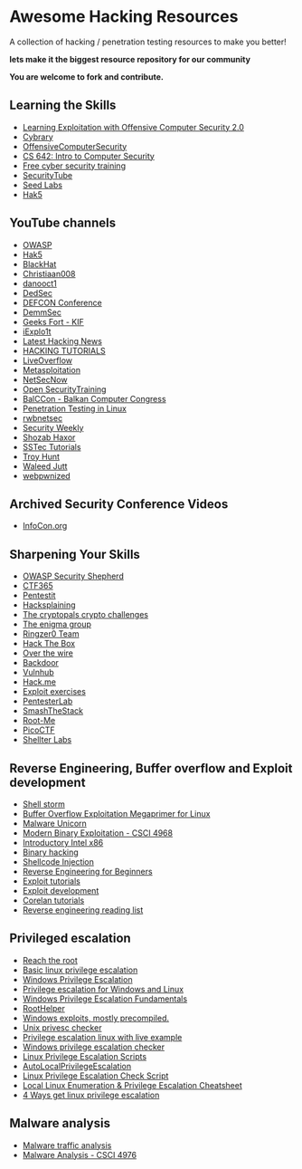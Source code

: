 # Awesome Hacking Resources
A collection of hacking / penetration testing resources to make you better!

**lets make it the biggest resource repository for our community**

**You are welcome to fork and contribute.**

Learning the Skills
--
* [Learning Exploitation with Offensive Computer Security 2.0](http://howto.hackallthethings.com/2016/07/learning-exploitation-with-offensive.html)
* [Cybrary](https://www.cybrary.it/)
* [OffensiveComputerSecurity](https://www.cs.fsu.edu/~redwood/OffensiveComputerSecurity/lectures.html)
* [CS 642: Intro to Computer Security](http://pages.cs.wisc.edu/~ace/cs642-spring-2016.html)
* [Free cyber security training](https://www.samsclass.info/)
* [SecurityTube](http://www.securitytube.net/)
* [Seed Labs](http://www.cis.syr.edu/~wedu/seed/labs.html)
* [Hak5](https://www.hak5.org/)

YouTube channels
--
* [OWASP](https://www.youtube.com/user/OWASPGLOBAL)
* [Hak5](https://www.youtube.com/user/Hak5Darren)
* [BlackHat](https://www.youtube.com/channel/UCJ6q9Ie29ajGqKApbLqfBOg)
* [Christiaan008](https://www.youtube.com/channel/UCEPzS1rYsrkqzSLNp76nrcg)
* [danooct1](https://www.youtube.com/channel/UCqbkm47qBxDj-P3lI9voIAw)
* [DedSec](https://www.youtube.com/channel/UCx34ZZW2KgezfUPPeL6m8Dw)
* [DEFCON Conference](https://www.youtube.com/channel/UC6Om9kAkl32dWlDSNlDS9Iw)
* [DemmSec](https://www.youtube.com/channel/UCJItQmwUrcW4VdUqWaRUNIg)
* [Geeks Fort - KIF](https://www.youtube.com/channel/UC09NdTL2hkThGLSab8chJMw)
* [iExplo1t](https://www.youtube.com/channel/UCx0HClQ_cv0sLNOVhoO2nxg/videos)
* [Latest Hacking News](https://www.youtube.com/channel/UCDSLIfPnsK1WdEZi_AcvSlQ)
* [HACKING TUTORIALS](https://www.youtube.com/channel/UCbsn2kQwNxcIzHwbdDjzehA)
* [LiveOverflow](https://www.youtube.com/channel/UClcE-kVhqyiHCcjYwcpfj9w)
* [Metasploitation](https://www.youtube.com/channel/UC9Qa_gXarSmObPX3ooIQZrg)
* [NetSecNow](https://www.youtube.com/channel/UC6J_GnSAi7F2hY4RmnMcWJw)
* [Open SecurityTraining](https://www.youtube.com/channel/UCthV50MozQIfawL9a_g5rdg)
* [BalCCon - Balkan Computer Congress](https://www.youtube.com/channel/UCoHypmu8rxlB5Axh5JxFZsA)
* [Penetration Testing in Linux](https://www.youtube.com/channel/UC286ntgASMskhPIJQebJVvA)
* [rwbnetsec](https://www.youtube.com/channel/UCAJ8Clc3188ek9T_5XTVzZQ)
* [Security Weekly](https://www.youtube.com/channel/UCg--XBjJ50a9tUhTKXVPiqg)
* [Shozab Haxor](https://www.youtube.com/channel/UCBwub2kRoercWQJ2mw82h3A)
* [SSTec Tutorials](https://www.youtube.com/channel/UCHvUTfxL_9bNQgqzekPWHtg)
* [Troy Hunt](https://www.youtube.com/channel/UCD6MWz4A61JaeGrvyoYl-rQ)
* [Waleed Jutt](https://www.youtube.com/channel/UCeN7cOELsyMHrzfMsJUgv3Q)
* [webpwnized](https://www.youtube.com/channel/UCPeJcqbi8v46Adk59plaaXg)

Archived Security Conference Videos
--
* [InfoCon.org](https://infocon.org/cons/)

Sharpening Your Skills
--
* [OWASP Security Shepherd](https://security-shepherd.ctf365.com/login.jsp)
* [CTF365](https://ctf365.com/)
* [Pentestit](https://lab.pentestit.ru/)
* [Hacksplaining](https://www.hacksplaining.com/)
* [The cryptopals crypto challenges](http://cryptopals.com/)
* [The enigma group](https://www.enigmagroup.org/)
* [Ringzer0 Team](https://ringzer0team.com/challenges)
* [Hack The Box](https://www.hackthebox.gr/en/login)
* [Over the wire](http://overthewire.org/wargames/)
* [Backdoor](https://backdoor.sdslabs.co)
* [Vulnhub](https://www.vulnhub.com/)
* [Hack.me](https://hack.me/)
* [Exploit exercises](https://exploit-exercises.com/)
* [PentesterLab](https://pentesterlab.com/)
* [SmashTheStack](http://smashthestack.org/wargames.html)
* [Root-Me](https://www.root-me.org/)
* [PicoCTF](https://2017game.picoctf.com/)
* [Shellter Labs](https://shellterlabs.com/en/)

Reverse Engineering, Buffer overflow and Exploit development
--
* [Shell storm](http://shell-storm.org/)
* [Buffer Overflow Exploitation Megaprimer for Linux](http://www.securitytube.net/groups?operation=view&groupId=4)
* [Malware Unicorn](https://securedorg.github.io/RE101/)
* [Modern Binary Exploitation - CSCI 4968](https://github.com/RPISEC/MBE)
* [Introductory Intel x86](http://www.opensecuritytraining.info/IntroX86.html)
* [Binary hacking](http://liveoverflow.com/binary_hacking/index.html)
* [Shellcode Injection](https://dhavalkapil.com/blogs/Shellcode-Injection/)
* [Reverse Engineering for Beginners](https://beginners.re/RE4B-EN.pdf)
* [Exploit tutorials](http://www.primalsecurity.net/tutorials/exploit-tutorials/)
* [Exploit development](https://0x00sec.org/c/exploit-development)
* [Corelan tutorials](https://www.corelan.be/index.php/2009/07/19/exploit-writing-tutorial-part-1-stack-based-overflows/)
* [Reverse engineering reading list](https://github.com/onethawt/reverseengineering-reading-list/blob/master/README.md)

Privileged escalation
--
* [Reach the root](https://hackmag.com/security/reach-the-root/)
* [Basic linux privilege escalation](https://blog.g0tmi1k.com/2011/08/basic-linux-privilege-escalation/)
* [Windows Privilege Escalation](http://www.bhafsec.com/wiki/index.php/Windows_Privilege_Escalation)
* [Privilege escalation for Windows and Linux](https://github.com/AusJock/Privilege-Escalation)
* [Windows Privilege Escalation Fundamentals](http://www.fuzzysecurity.com/tutorials/16.html)
* [RootHelper](https://github.com/NullArray/RootHelper)
* [Windows exploits, mostly precompiled.](https://github.com/abatchy17/WindowsExploits)
* [Unix privesc checker](http://pentestmonkey.net/tools/audit/unix-privesc-check)
* [Privilege escalation linux with live example](http://resources.infosecinstitute.com/privilege-escalation-linux-live-examples/)
* [Windows privilege escalation checker](https://github.com/netbiosX/Checklists/blob/master/Windows-Privilege-Escalation.md)
* [Linux Privilege Escalation Scripts](http://netsec.ws/?p=309#more-309)
* [AutoLocalPrivilegeEscalation](https://github.com/ngalongc/AutoLocalPrivilegeEscalation)
* [Linux Privilege Escalation Check Script](https://github.com/sleventyeleven/linuxprivchecker)
* [Local Linux Enumeration & Privilege Escalation Cheatsheet](https://www.rebootuser.com/?p=1623)
* [4 Ways get linux privilege escalation](http://www.hackingarticles.in/4-ways-get-linux-privilege-escalation/)

Malware analysis
--
* [Malware traffic analysis](http://www.malware-traffic-analysis.net/)
* [Malware Analysis - CSCI 4976](https://github.com/RPISEC/Malware/blob/master/README.md)

